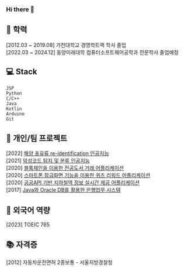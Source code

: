 ### Hi there 👋

## 🌱 학력
[2012.03 ~ 2019.08] 가천대학교 경영학트랙 학사 졸업 <br/>
[2022.03 ~ 2024.12] 동양미래대학 컴퓨터소프트웨어공학과 전문학사 졸업예정

## 💻 Stack

```
JSP
Python
C/C++
Java
Kotlin
Arduino
Git
```
<!-- Git을 활용한 프로젝트 관리 경험 있음, 소스코드 버전 관리 및 협업 경험 있음. 

## 📈 논문
[2023] Interpreting Pretext Tasks for Active Learning: A Reinforcement Learning Approach, 학위논문(현재 저널 심사중) <br/>
[2022] [의류 수요 정보 예측을 위한 멀티모달 기반 딥 뉴럴 네트워크](https://github.com/DongJooKim1541/A-multi-modal-deep-neural-network-for-predicting-clothing-demand), 2022 대한전자공학회 추계학술대회 <br/>
-->

## 🤔 개인/팀 프로젝트 
[2022] [해양 포유류 re-identification 인공지능](https://github.com/DongJooKim1541/happy_whale_and_dolphin_reid) <br/>
[2021] [악성코드 탐지 및 분류 인공지능](https://github.com/leejiyoon7/Malware-detection-and-classification) <br/>
[2020] [블록체인을 이용한 전공도서 거래 어플리케이션](https://github.com/leejiyoon7/GBB_Cotton) <br/>
[2020] [스마트폰 잠금화면 기능을 이용한 퀴즈 리워드 어플리케이션](https://github.com/DongJooKim1541/AndroidProjects_Graduation_project) <br/>
[2020] [공공API 기반 지하철역 정보 실시간 제공 어플리케이션](https://github.com/DongJooKim1541/AndroidProjects_realtimeSubway) <br/>
[2017] [Java와 Oracle DB를 활용한 은행업무 시스템](https://github.com/DongJooKim1541/Java_project/tree/master)

## 💬 외국어 역량
[2023] TOEIC 765

## 📚 자격증
[2012] 자동차운전면허 2종보통 - 서울지방경찰청 <br/>


<!--
**smokypine/smokypine** is a ✨ _special_ ✨ repository because its `README.md` (this file) appears on your GitHub profile.

Here are some ideas to get you started:

- 🔭 I’m currently working on ...
- 🌱 I’m currently learning ...
- 👯 I’m looking to collaborate on ...
- 🤔 I’m looking for help with ...
- 💬 Ask me about ...
- 📫 How to reach me: ...
- 😄 Pronouns: ...
- ⚡ Fun fact: ...
-->
